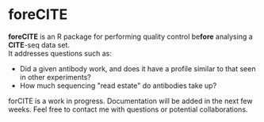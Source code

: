# foreCITE

**foreCITE** is an R package for performing quality control be**fore** analysing a **CITE**-seq data set.   
It addresses questions such as:
- Did a given antibody work, and does it have a profile similar to that seen in other experiments?
- How much sequencing "read estate" do antibodies take up?

forCITE is a work in progress.  Documentation will be added in the next few weeks.  Feel free to contact me with questions or potential collaborations.
